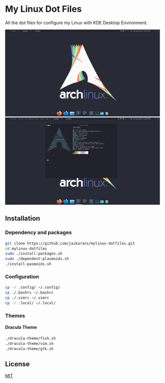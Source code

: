 # My Linux Dot Files

All the dot files for configure my Linux with KDE Desktop Environment.

![Desktop-dracula](pictures/dracula-desktop.png)
![Dracula-konsole](pictures/dracula-konsole.png)


## Installation

### Dependency and packages
```bash
git clone https://github.com/jaikarans/mylinux-dotfiles.git
cd mylinux-dotfiles
sudo ./install-packages.sh
sudo ./dependent-plasmoids.sh
./install-pasmoids.sh
```

### Configuration
```bash
cp -r .config/ ~/.config/
cp ./.bashrc ~/.bashrc
cp ./.vimrc ~/.vimrc
cp -r .local/ ~/.local/
```

### Themes

#### Dracula Theme
```bash
./dracula-theme/fish.sh
./dracula-theme/vim.sh
./dracula-theme/gtk.sh
```

## License
[MIT](https://choosealicense.com/licenses/mit/)
